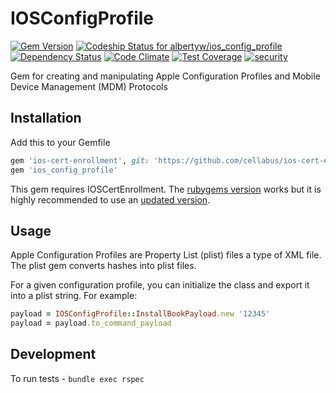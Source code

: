 # IOSConfigProfile

[![Gem Version](https://badge.fury.io/rb/ios_config_profile.svg)](https://badge.fury.io/rb/ios_config_profile)
[ ![Codeship Status for albertyw/ios_config_profile](https://app.codeship.com/projects/a5ec4690-8de5-0135-0e5e-0237abf0d3c1/status?branch=master)](https://app.codeship.com/projects/249725)
[![Dependency Status](https://gemnasium.com/cellabus/ios_config_profile.svg)](https://gemnasium.com/cellabus/ios_config_profile)
[![Code Climate](https://codeclimate.com/github/cellabus/ios_config_profile/badges/gpa.svg)](https://codeclimate.com/github/cellabus/ios_config_profile)
[![Test Coverage](https://codeclimate.com/github/cellabus/ios_config_profile/badges/coverage.svg)](https://codeclimate.com/github/cellabus/ios_config_profile/coverage)
[![security](https://hakiri.io/github/cellabus/ios_config_profile/master.svg)](https://hakiri.io/github/cellabus/ios_config_profile/master)

Gem for creating and manipulating Apple Configuration Profiles and Mobile
Device Management (MDM) Protocols

## Installation

Add this to your Gemfile

```ruby
gem 'ios-cert-enrollment', git: 'https://github.com/cellabus/ios-cert-enrollment'
gem 'ios_config_profile'
```

This gem requires IOSCertEnrollment.  The [rubygems version](https://rubygems.org/gems/ios-cert-enrollment) works
but it is highly recommended to use an [updated version](https://github.com/cellabus/ios-cert-enrollment).

## Usage

Apple Configuration Profiles are Property List (plist) files a type of XML file.
The plist gem converts hashes into plist files.

For a given configuration profile, you can initialize the class and export it
into a plist string.  For example:

```ruby
payload = IOSConfigProfile::InstallBookPayload.new '12345'
payload = payload.to_command_payload
```

## Development

To run tests - `bundle exec rspec`
